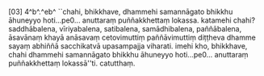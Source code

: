 [03] 4^b^.^eb^ ``chahi, bhikkhave, dhammehi samannāgato  bhikkhu āhuneyyo hoti...pe0... anuttaraṃ puññakkhettaṃ lokassa.  katamehi chahi? saddhābalena, vīriyabalena, satibalena, samādhibalena,  paññābalena, āsavānaṃ khayā anāsavaṃ cetovimuttiṃ paññāvimuttiṃ  diṭṭheva dhamme sayaṃ abhiññā sacchikatvā upasampajja viharati. imehi  kho, bhikkhave, chahi dhammehi samannāgato bhikkhu āhuneyyo  hoti...pe0... anuttaraṃ puññakkhettaṃ lokassā''ti. catutthaṃ.